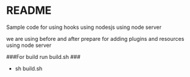 # README #

Sample code for using hooks using nodesjs using node server

we are using before and after prepare for adding plugins and resources using node server

###For build run build.sh ###
* sh build.sh

